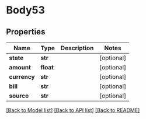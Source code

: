 # Body53

## Properties
Name | Type | Description | Notes
------------ | ------------- | ------------- | -------------
**state** | **str** |  | [optional] 
**amount** | **float** |  | [optional] 
**currency** | **str** |  | [optional] 
**bill** | **str** |  | [optional] 
**source** | **str** |  | [optional] 

[[Back to Model list]](../README.md#documentation-for-models) [[Back to API list]](../README.md#documentation-for-api-endpoints) [[Back to README]](../README.md)

